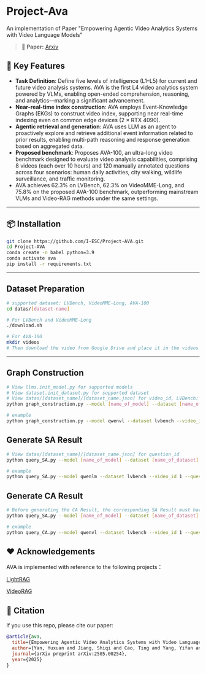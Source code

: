 # Project-Ava
An implementation of Paper "Empowering Agentic Video Analytics Systems with Video Language Models"

> 📰 **Paper:**  [Arxiv](https://arxiv.org/abs/2505.00254)
## 🔧 Key Features
- **Task Definition**: Define five levels of intelligence (L1–L5) for current and future video analysis systems. AVA is the first L4 video analytics system powered by VLMs, enabling open-ended comprehension, reasoning, and analytics—marking a significant advancement.
- **Near-real-time index construction**: AVA employs Event-Knowledge Graphs (EKGs) to construct video index, supporting near real-time indexing even on common edge devices (2 $\times$ RTX 4090).
- **Agentic retrieval and generation**: AVA uses LLM as an agent to proactively explore and retrieve additional event information related to prior results, enabling multi-path reasoning and response generation based on aggregated data.
- **Proposed benchmark**: Proposes AVA-100, an ultra-long video benchmark designed to evaluate video analysis capabilities, comprising 8 videos (each over 10 hours) and 120 manually annotated questions across four scenarios: human daily activities, city walking, wildlife surveillance, and traffic monitoring.
- AVA achieves $62.3\%$ on LVBench, $62.3\%$ on VideoMME-Long, and $75.8\%$ on the proposed AVA-100 benchmark, outperforming mainstream VLMs and Video-RAG methods under the same settings.

---
## 📦 Installation
```bash
git clone https://github.com/I-ESC/Project-AVA.git
cd Project-AVA
conda create -n babel python=3.9
conda activate ava
pip install -r requirements.txt
```

---
## Dataset Preparation
```bash
# supported dataset: LVBench, VideoMME-Long, AVA-100
cd datas/[dataset-name]

# For LVBench and VideoMME-Long
./download.sh

# For AVA-100
mkdir videos
# Then download the video from Google Drive and place it in the videos folder.
```

---
## Graph Construction
```bash
# View llms.init_model.py for supported models
# View dataset.init_dataset.py for supported dataset
# View datas/[dataset_name]/[dataset_name.json] for video_id, LVBench: 1-103, VideoMME: 601-900, AVA-100: 1-8
python graph_construction.py --model [name_of_model] --dataset [name_of_dataset] --video_id [id_of_video] --gpus [num_of_gpus]

# example
python graph_construction.py --model qwenvl --dataset lvbench --video_id 1 --gpus 1
```

## Generate SA Result
```bash
# View datas/[dataset_name]/[dataset_name.json] for question_id
python query_SA.py --model [name_of_model] --dataset [name_of_dataset] --video_id [id_of_video] --question_id [id_of_question]--gpus [num_of_gpus]

# example
python query_SA.py --model qwenlm --dataset lvbench --video_id 1 --question_id 0 --gpus 1
```
## Generate CA Result
```bash
# Before generating the CA Result, the corresponding SA Result must have already been produced.
python query_SA.py --model [name_of_model] --dataset [name_of_dataset] --video_id [id_of_video] --question_id [id_of_question]--gpus [num_of_gpus]

# example
python query_CA.py --model qwenvl --dataset lvbench --video_id 1 --question_id 0 --gpus 1
```

## ❤️ Acknowledgements
AVA is implemented with reference to the following projects：

[LightRAG](https://github.com/HKUDS/LightRAG)

[VideoRAG](https://github.com/HKUDS/VideoRAG)


## 📄 Citation

If you use this repo, please cite our paper:
```bibtex
@article{ava,
  title={Empowering Agentic Video Analytics Systems with Video Language Models},
  author={Yan, Yuxuan and Jiang, Shiqi and Cao, Ting and Yang, Yifan and Yang, Qianqian and Shu, Yuanchao and Yang, Yuqing and Qiu, Lili},
  journal={arXiv preprint arXiv:2505.00254},
  year={2025}
}
```

